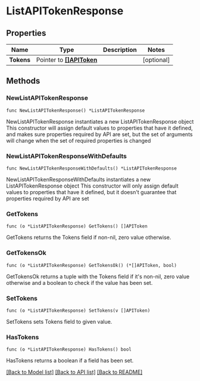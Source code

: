 # ListAPITokenResponse

## Properties

Name | Type | Description | Notes
------------ | ------------- | ------------- | -------------
**Tokens** | Pointer to [**[]APIToken**](APIToken.md) |  | [optional] 

## Methods

### NewListAPITokenResponse

`func NewListAPITokenResponse() *ListAPITokenResponse`

NewListAPITokenResponse instantiates a new ListAPITokenResponse object
This constructor will assign default values to properties that have it defined,
and makes sure properties required by API are set, but the set of arguments
will change when the set of required properties is changed

### NewListAPITokenResponseWithDefaults

`func NewListAPITokenResponseWithDefaults() *ListAPITokenResponse`

NewListAPITokenResponseWithDefaults instantiates a new ListAPITokenResponse object
This constructor will only assign default values to properties that have it defined,
but it doesn't guarantee that properties required by API are set

### GetTokens

`func (o *ListAPITokenResponse) GetTokens() []APIToken`

GetTokens returns the Tokens field if non-nil, zero value otherwise.

### GetTokensOk

`func (o *ListAPITokenResponse) GetTokensOk() (*[]APIToken, bool)`

GetTokensOk returns a tuple with the Tokens field if it's non-nil, zero value otherwise
and a boolean to check if the value has been set.

### SetTokens

`func (o *ListAPITokenResponse) SetTokens(v []APIToken)`

SetTokens sets Tokens field to given value.

### HasTokens

`func (o *ListAPITokenResponse) HasTokens() bool`

HasTokens returns a boolean if a field has been set.


[[Back to Model list]](../README.md#documentation-for-models) [[Back to API list]](../README.md#documentation-for-api-endpoints) [[Back to README]](../README.md)


